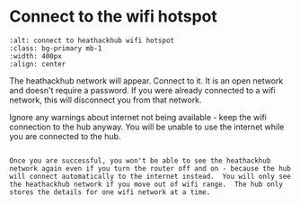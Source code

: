 # Connect to the wifi hotspot

```{image} connect-to-heathackhub.png
:alt: connect to heathackhub wifi hotspot
:class: bg-primary mb-1
:width: 400px
:align: center
```
The heathackhub network will appear.  Connect to it.  It is an open network and doesn't require a password. If you were already connected to a wifi network, this will disconnect you from that network.

Ignore any warnings about internet not being available - keep the wifi connection to the hub anyway. You will be unable to use the internet while you are connected to the hub.

```{admonition} Important

Once you are successful, you won't be able to see the heathackhub network again even if you turn the router off and on - because the hub will connect automatically to the internet instead.  You will only see the heathackhub network if you move out of wifi range.  The hub only stores the details for one wifi network at a time.
```
